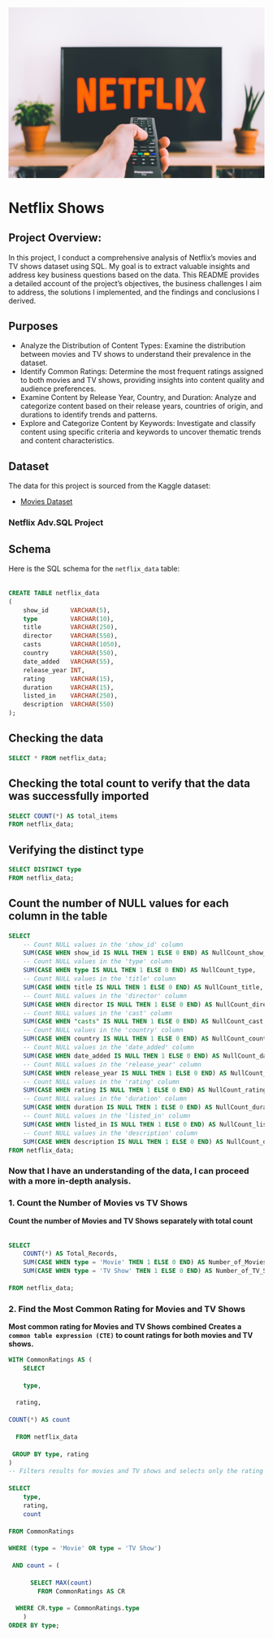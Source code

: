 ![Netfli](NetflixLogo.jfif)
# Netflix Shows 

## Project Overview: 
 In this project, I conduct a comprehensive analysis of Netflix’s movies and TV shows dataset using SQL. My goal is to extract valuable insights and address key business questions based on the data. This README provides a detailed account of the project’s objectives, the business challenges I aim to address, the solutions I implemented, and the findings and conclusions I derived.


## Purposes
- Analyze the Distribution of Content Types: Examine the distribution between movies and TV shows to understand their prevalence in the dataset.
- Identify Common Ratings: Determine the most frequent ratings assigned to both movies and TV shows, providing insights into content quality and audience preferences.
- Examine Content by Release Year, Country, and Duration: Analyze and categorize content based on their release years, countries of origin, and durations to identify trends and patterns.
- Explore and Categorize Content by Keywords: Investigate and classify content using specific criteria and keywords to uncover thematic trends and content characteristics.
  
## Dataset
The data for this project is sourced from the Kaggle dataset:

- [Movies Dataset](https://www.kaggle.com/path-to-dataset)



### Netflix Adv.SQL Project 
## Schema
Here is the SQL schema for the `netflix_data` table:

```SQL

CREATE TABLE netflix_data
(
    show_id      VARCHAR(5),
    type         VARCHAR(10),
    title        VARCHAR(250),
    director     VARCHAR(550),
    casts        VARCHAR(1050),
    country      VARCHAR(550),
    date_added   VARCHAR(55),
    release_year INT,
    rating       VARCHAR(15),
    duration     VARCHAR(15),
    listed_in    VARCHAR(250),
    description  VARCHAR(550)
);

```
## Checking the data 
```SQL
SELECT * FROM netflix_data;
```

## Checking the total count to verify that the data was successfully imported
```SQL
SELECT COUNT(*) AS total_items
FROM netflix_data;
```

## Verifying the distinct type
```SQL
SELECT DISTINCT type
FROM netflix_data;
```


## Count the number of NULL values for each column in the table
```SQL
SELECT
    -- Count NULL values in the 'show_id' column
    SUM(CASE WHEN show_id IS NULL THEN 1 ELSE 0 END) AS NullCount_show_id,
    -- Count NULL values in the 'type' column
    SUM(CASE WHEN type IS NULL THEN 1 ELSE 0 END) AS NullCount_type,
    -- Count NULL values in the 'title' column
    SUM(CASE WHEN title IS NULL THEN 1 ELSE 0 END) AS NullCount_title,
    -- Count NULL values in the 'director' column
    SUM(CASE WHEN director IS NULL THEN 1 ELSE 0 END) AS NullCount_director,
    -- Count NULL values in the 'cast' column
    SUM(CASE WHEN "casts" IS NULL THEN 1 ELSE 0 END) AS NullCount_cast,
    -- Count NULL values in the 'country' column
    SUM(CASE WHEN country IS NULL THEN 1 ELSE 0 END) AS NullCount_country,
    -- Count NULL values in the 'date_added' column
    SUM(CASE WHEN date_added IS NULL THEN 1 ELSE 0 END) AS NullCount_date_added,
    -- Count NULL values in the 'release_year' column
    SUM(CASE WHEN release_year IS NULL THEN 1 ELSE 0 END) AS NullCount_release_year,
    -- Count NULL values in the 'rating' column
    SUM(CASE WHEN rating IS NULL THEN 1 ELSE 0 END) AS NullCount_rating,
    -- Count NULL values in the 'duration' column
    SUM(CASE WHEN duration IS NULL THEN 1 ELSE 0 END) AS NullCount_duration,
    -- Count NULL values in the 'listed_in' column
    SUM(CASE WHEN listed_in IS NULL THEN 1 ELSE 0 END) AS NullCount_listed_in,
    -- Count NULL values in the 'description' column
    SUM(CASE WHEN description IS NULL THEN 1 ELSE 0 END) AS NullCount_description
FROM netflix_data;  
```
### Now that I have an understanding of the data, I can proceed with a more in-depth analysis.

### 1. Count the Number of Movies vs TV Shows
**Count the number of Movies and TV Shows separately with total count**

```SQL

SELECT
    COUNT(*) AS Total_Records,
    SUM(CASE WHEN type = 'Movie' THEN 1 ELSE 0 END) AS Number_of_Movies,
    SUM(CASE WHEN type = 'TV Show' THEN 1 ELSE 0 END) AS Number_of_TV_Shows

FROM netflix_data;
```


### 2. Find the Most Common Rating for Movies and TV Shows

**Most common rating for Movies and TV Shows combined**
**Creates a `common table expression (CTE)` to count ratings for both movies and TV shows.**

```sql
WITH CommonRatings AS (
    SELECT

    type,

  rating,

COUNT(*) AS count

  FROM netflix_data

 GROUP BY type, rating
)
-- Filters results for movies and TV shows and selects only the rating with the maximum count for each type.

SELECT
    type,
    rating,
    count

FROM CommonRatings

WHERE (type = 'Movie' OR type = 'TV Show')

 AND count = (

      SELECT MAX(count)
        FROM CommonRatings AS CR

  WHERE CR.type = CommonRatings.type
    )
ORDER BY type;
```




















